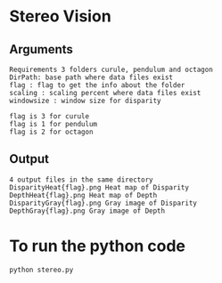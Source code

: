 # Stereo Vision 
## Arguments 
```
Requirements 3 folders curule, pendulum and octagon
DirPath: base path where data files exist
flag : flag to get the info about the folder
scaling : scaling percent where data files exist
windowsize : window size for disparity

flag is 3 for curule
flag is 1 for pendulum
flag is 2 for octagon
```

## Output
```
4 output files in the same directory
DisparityHeat{flag}.png Heat map of Disparity
DepthHeat{flag}.png Heat map of Depth
DisparityGray{flag}.png Gray image of Disparity
DepthGray{flag}.png Gray image of Depth
```

# To run the python code
```
python stereo.py
```

